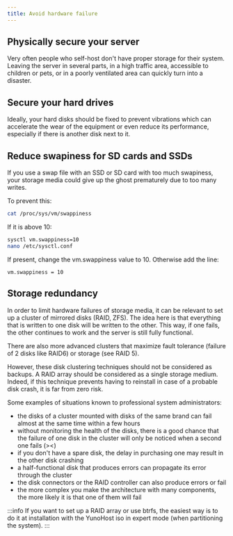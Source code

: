 ```yaml
---
title: Avoid hardware failure
---
```


## Physically secure your server

Very often people who self-host don't have proper storage for their system. Leaving the server in several parts, in a high traffic area, accessible to children or pets, or in a poorly ventilated area can quickly turn into a disaster.

## Secure your hard drives

Ideally, your hard disks should be fixed to prevent vibrations which can accelerate the wear of the equipment or even reduce its performance, especially if there is another disk next to it.

## Reduce swapiness for SD cards and SSDs

If you use a swap file with an SSD or SD card with too much swapiness, your storage media could give up the ghost prematurely due to too many writes.

To prevent this:

```bash
cat /proc/sys/vm/swappiness
```

If it is above 10:

```bash
sysctl vm.swappiness=10
nano /etc/sysctl.conf
```

If present, change the vm.swappiness value to 10. Otherwise add the line:

```text
vm.swappiness = 10
```

## Storage redundancy

In order to limit hardware failures of storage media, it can be relevant to set up a cluster of mirrored disks (RAID, ZFS). The idea here is that everything that is written to one disk will be written to the other. This way, if one fails, the other continues to work and the server is still fully functional.

There are also more advanced clusters that maximize fault tolerance (failure of 2 disks like RAID6) or storage (see RAID 5).

However, these disk clustering techniques should not be considered as backups. A RAID array should be considered as a single storage medium. Indeed, if this technique prevents having to reinstall in case of a probable disk crash, it is far from zero risk.

Some examples of situations known to professional system administrators:

- the disks of a cluster mounted with disks of the same brand can fail almost at the same time within a few hours
- without monitoring the health of the disks, there is a good chance that the failure of one disk in the cluster will only be noticed when a second one fails (\>\<)
- if you don't have a spare disk, the delay in purchasing one may result in the other disk crashing
- a half-functional disk that produces errors can propagate its error through the cluster
- the disk connectors or the RAID controller can also produce errors or fail
- the more complex you make the architecture with many components, the more likely it is that one of them will fail

:::info
If you want to set up a RAID array or use btrfs, the easiest way is to do it at installation with the YunoHost iso in expert mode (when partitioning the system).
:::
